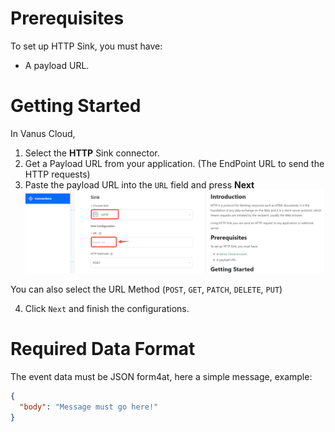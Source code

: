 # Prerequisites

To set up HTTP Sink, you must have:

- A payload URL.

# Getting Started

In Vanus Cloud,

1. Select the **HTTP** Sink connector.
2. Get a Payload URL from your application. (The EndPoint URL to send the HTTP requests)
3. Paste the payload URL into the `URL` field and press **Next**
![](images/http.png)

You can also select the URL Method (`POST`, `GET`, `PATCH`, `DELETE`, `PUT`)

4. Click `Next` and finish the configurations.

# Required Data Format

The event data must be JSON form4at, here a simple message, example:

```json
{
  "body": "Message must go here!"
}
```
